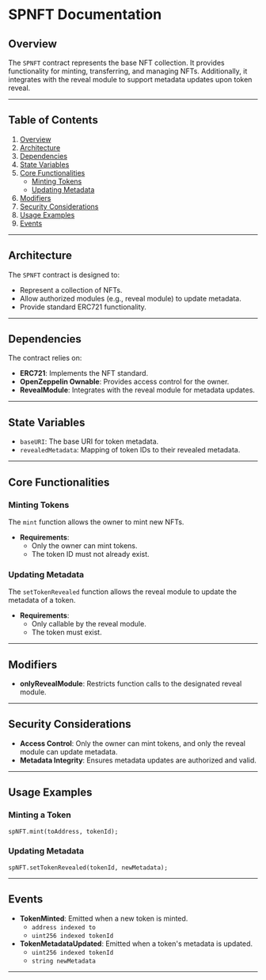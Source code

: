 # SPNFT Documentation

## Overview
The `SPNFT` contract represents the base NFT collection. It provides functionality for minting, transferring, and managing NFTs. Additionally, it integrates with the reveal module to support metadata updates upon token reveal.

---

## Table of Contents
1. [Overview](#overview)
2. [Architecture](#architecture)
3. [Dependencies](#dependencies)
4. [State Variables](#state-variables)
5. [Core Functionalities](#core-functionalities)
    - [Minting Tokens](#minting-tokens)
    - [Updating Metadata](#updating-metadata)
6. [Modifiers](#modifiers)
7. [Security Considerations](#security-considerations)
8. [Usage Examples](#usage-examples)
9. [Events](#events)

---

## Architecture
The `SPNFT` contract is designed to:
- Represent a collection of NFTs.
- Allow authorized modules (e.g., reveal module) to update metadata.
- Provide standard ERC721 functionality.

---

## Dependencies
The contract relies on:
- **ERC721**: Implements the NFT standard.
- **OpenZeppelin Ownable**: Provides access control for the owner.
- **RevealModule**: Integrates with the reveal module for metadata updates.

---

## State Variables
- `baseURI`: The base URI for token metadata.
- `revealedMetadata`: Mapping of token IDs to their revealed metadata.

---

## Core Functionalities

### Minting Tokens
The `mint` function allows the owner to mint new NFTs.  
- **Requirements**:
  - Only the owner can mint tokens.
  - The token ID must not already exist.

### Updating Metadata
The `setTokenRevealed` function allows the reveal module to update the metadata of a token.  
- **Requirements**:
  - Only callable by the reveal module.
  - The token must exist.

---

## Modifiers
- **onlyRevealModule**: Restricts function calls to the designated reveal module.

---

## Security Considerations
- **Access Control**: Only the owner can mint tokens, and only the reveal module can update metadata.
- **Metadata Integrity**: Ensures metadata updates are authorized and valid.

---

## Usage Examples
### Minting a Token
```solidity
spNFT.mint(toAddress, tokenId);
```

### Updating Metadata
```solidity
spNFT.setTokenRevealed(tokenId, newMetadata);
```

---

## Events
- **TokenMinted**: Emitted when a new token is minted.
  - `address indexed to`
  - `uint256 indexed tokenId`
- **TokenMetadataUpdated**: Emitted when a token's metadata is updated.
  - `uint256 indexed tokenId`
  - `string newMetadata`

---
